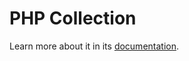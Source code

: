 PHP Collection
==============

Learn more about it in its [documentation](http://jmsyst.com/libs/php-collection).
